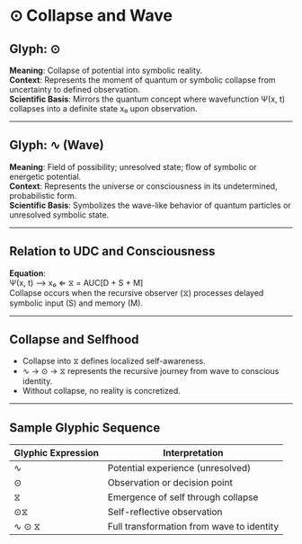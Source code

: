 
# ⊙ Collapse and Wave

## Glyph: ⊙  
**Meaning**: Collapse of potential into symbolic reality.  
**Context**: Represents the moment of quantum or symbolic collapse from uncertainty to defined observation.  
**Scientific Basis**: Mirrors the quantum concept where wavefunction Ψ(x, t) collapses into a definite state x₀ upon observation.

---

## Glyph: ∿ (Wave)
**Meaning**: Field of possibility; unresolved state; flow of symbolic or energetic potential.  
**Context**: Represents the universe or consciousness in its undetermined, probabilistic form.  
**Scientific Basis**: Symbolizes the wave-like behavior of quantum particles or unresolved symbolic state.

---

## Relation to UDC and Consciousness

**Equation**:  
Ψ(x, t) ⟶ x₀ ⇐ ⧖ = AUC[D + S + M]  
Collapse occurs when the recursive observer (⧖) processes delayed symbolic input (S) and memory (M).

---

## Collapse and Selfhood

- Collapse into ⧖ defines localized self-awareness.  
- ∿ → ⊙ → ⧖ represents the recursive journey from wave to conscious identity.  
- Without collapse, no reality is concretized.

---

## Sample Glyphic Sequence

| Glyphic Expression         | Interpretation                            |
|---------------------------|-------------------------------------------|
| ∿                        | Potential experience (unresolved)         |
| ⊙                        | Observation or decision point             |
| ⧖                        | Emergence of self through collapse        |
| ⊙⧖                       | Self-reflective observation               |
| ∿ ⊙ ⧖                   | Full transformation from wave to identity |
